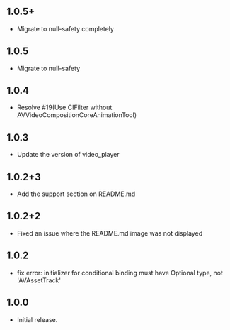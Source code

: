 ## 1.0.5+
* Migrate to null-safety completely

## 1.0.5
* Migrate to null-safety

## 1.0.4
* Resolve #19(Use CIFilter without AVVideoCompositionCoreAnimationTool)

## 1.0.3
* Update the version of video_player

## 1.0.2+3
* Add the support section on README.md

## 1.0.2+2
* Fixed an issue where the README.md image was not displayed

## 1.0.2
* fix error: initializer for conditional binding must have Optional type, not 'AVAssetTrack'

## 1.0.0

* Initial release. 
